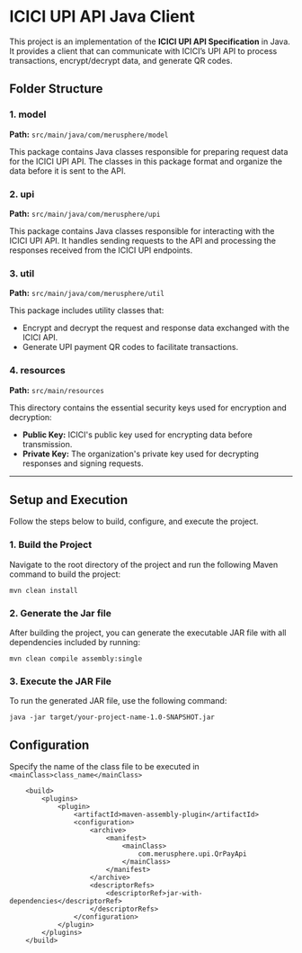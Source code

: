 # ICICI UPI API Java Client

This project is an implementation of the **ICICI UPI API Specification** in Java. It provides a client that can communicate with ICICI’s UPI API to process transactions, encrypt/decrypt data, and generate QR codes.

## Folder Structure

### 1. model
**Path:** `src/main/java/com/merusphere/model`

This package contains Java classes responsible for preparing request data for the ICICI UPI API. The classes in this package format and organize the data before it is sent to the API.

### 2. upi
**Path:** `src/main/java/com/merusphere/upi`

This package contains Java classes responsible for interacting with the ICICI UPI API. It handles sending requests to the API and processing the responses received from the ICICI UPI endpoints.

### 3. util
**Path:** `src/main/java/com/merusphere/util`

This package includes utility classes that:
- Encrypt and decrypt the request and response data exchanged with the ICICI API.
- Generate UPI payment QR codes to facilitate transactions.

### 4. resources
**Path:** `src/main/resources`

This directory contains the essential security keys used for encryption and decryption:
- **Public Key:** ICICI's public key used for encrypting data before transmission.
- **Private Key:** The organization's private key used for decrypting responses and signing requests.

---

## Setup and Execution

Follow the steps below to build, configure, and execute the project.

### 1. **Build the Project**

Navigate to the root directory of the project and run the following Maven command to build the project:

```
mvn clean install
```

### 2. Generate the Jar file
After building the project, you can generate the executable JAR file with all dependencies included by running:

```
mvn clean compile assembly:single 
```

### 3.  Execute the JAR File
To run the generated JAR file, use the following command:

```
java -jar target/your-project-name-1.0-SNAPSHOT.jar
```

## Configuration
Specify the name of the class file to be executed in `<mainClass>class_name</mainClass>`

```
	<build>
		<plugins>
			<plugin>
				<artifactId>maven-assembly-plugin</artifactId>
				<configuration>
					<archive>
						<manifest>
							<mainClass>
								com.merusphere.upi.QrPayApi
							</mainClass>
						</manifest>
					</archive>
					<descriptorRefs>
						<descriptorRef>jar-with-dependencies</descriptorRef>
					</descriptorRefs>
				</configuration>
			</plugin>
		</plugins>
	</build>
```